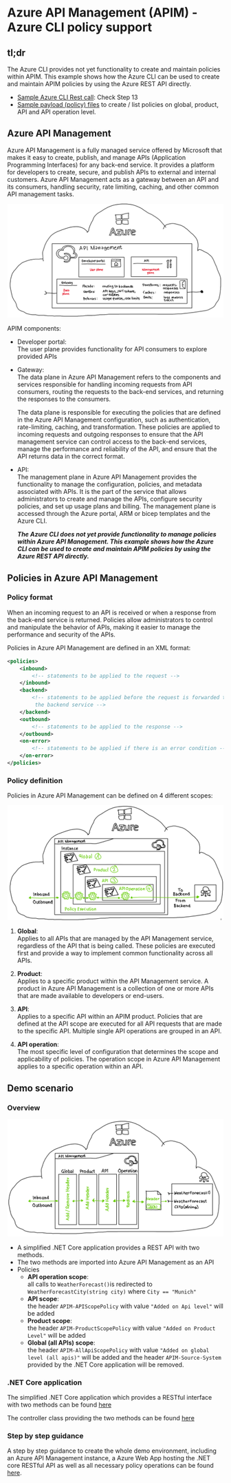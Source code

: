 # Azure API Management (APIM) - Azure CLI policy support

## tl;dr

The Azure CLI provides not yet functionality to create and maintain policies within APIM. This example shows how the Azure CLI can be used to create and maintain APIM policies by using the Azure REST API directly.

- [Sample Azure CLI Rest call](src/CreateEnv/CreateEnv.azcli): Check Step 13
- [Sample payload (policy) files](src/CreateEnv/Policies/) to create / list policies on global, product, API and API operation level.

## Azure API Management

Azure API Management is a fully managed service offered by Microsoft that makes it easy to create, publish, and manage APIs (Application Programming Interfaces) for any back-end service. It provides a platform for developers to create, secure, and publish APIs to external and internal customers. Azure API Management acts as a gateway between an API and its consumers, handling security, rate limiting, caching, and other common API management tasks.

![Overview](img/Overview.png)

APIM components:

- Developer portal:  
  The user plane provides functionality for API consumers to explore provided APIs
- Gateway:  
  The data plane in Azure API Management refers to the components and services responsible for handling incoming requests from API consumers, routing the requests to the back-end services, and returning the responses to the consumers.

  The data plane is responsible for executing the policies that are defined in the Azure API Management configuration, such as authentication, rate-limiting, caching, and transformation. These policies are applied to incoming requests and outgoing responses to ensure that the API management service can control access to the back-end services, manage the performance and reliability of the API, and ensure that the API returns data in the correct format.
- API:  
  The management plane in Azure API Management provides the functionality to manage the configuration, policies, and metadata associated with APIs. It is the part of the service that allows administrators to create and manage the APIs, configure security policies, and set up usage plans and billing. The management plane is accessed through the Azure portal, ARM or bicep templates and the Azure CLI.

  ***The Azure CLI does not yet provide functionality to manage policies within Azure API Management. This example shows how the Azure CLI can be used to create and maintain APIM policies by using the Azure REST API directly.***

## Policies in Azure API Management

### Policy format

When an incoming request to an API is received or when a response from the back-end service is returned. Policies allow administrators to control and manipulate the behavior of APIs, making it easier to manage the performance and security of the APIs.

Policies in Azure API Management are defined in an XML format:

```XML
<policies>
    <inbound>
        <!-- statements to be applied to the request -->
    </inbound>
    <backend>
        <!-- statements to be applied before the request is forwarded to 
         the backend service -->
    </backend>
    <outbound>
        <!-- statements to be applied to the response -->
    </outbound>
    <on-error>
        <!-- statements to be applied if there is an error condition -->
    </on-error>
</policies>
```

### Policy definition

Policies in Azure API Management can be defined on 4 different scopes:

![PolicyScope](img/PolicyScope.png)

1. **Global**:  
  Applies to all APIs that are managed by the API Management service, regardless of the API that is being called. These policies are executed first and provide a way to implement common functionality across all APIs.

2. **Product**:  
  Applies to a specific product within the API Management service. A product in Azure API Management is a collection of one or more APIs that are made available to developers or end-users.

3. **API**:  
  Applies to a specific API within an APIM product. Policies that are defined at the API scope are executed for all API requests that are made to the specific API. Multiple single API operations are grouped in an API. 

4. **API operation**:  
  The most specific level of configuration that determines the scope and applicability of policies. The operation scope in Azure API Management applies to a specific operation within an API.

## Demo scenario

### Overview

![DemoScenario](img/DemoScenario.png)

- A simplified .NET Core application provides a REST API with two methods.
- The two methods are imported into Azure API Management as an API
- Policies
  - **API operation scope**:  
    all calls to `WeatherForecast()`is redirected to `WeatherForecastCity(string city)` where `City == "Munich"`
  - **API scope**:  
    the header `APIM-APIScopePolicy` with value `"Added on Api level"` will be added
  - **Product scope**:  
    the header `APIM-ProductScopePolicy` with value `"Added on Product Level"` will be added
  - **Global (all APIs) scope**:  
    the header `APIM-AllApiScopePolicy` with value `"Added on global level (all apis)"` will be added and the header `APIM-Source-System` provided by the .NET Core application will be removed.

### .NET Core application

The simplified .NET Core application which provides a RESTful interface with two methods can be found [here](src/APIM.Service/)

The controller class providing the two methods can be found [here](src/APIM.Service/Controllers/WeatherForecastController.cs)

### Step by step guidance

A step by step guidance to create the whole demo environment, including an Azure API Management instance, a Azure Web App hosting the .NET core RESTful API as well as all necessary policy operations can be found [here](/src/CreateEnv).
